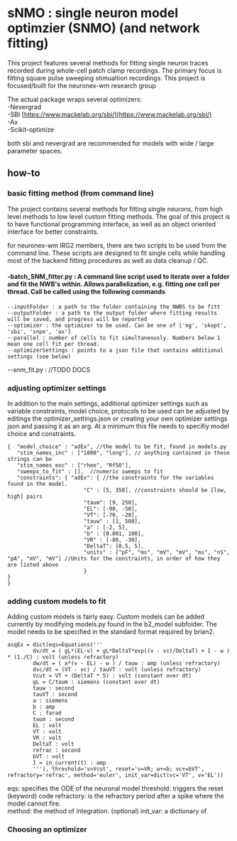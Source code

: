 # sNMO : single neuron model optimzier (SNMO) (and network fitting)

This project features several methods for fitting single neuron traces recorded during whole-cell patch clamp recordings. The primary focus is fitting square pulse sweeping stimualtion recordings. This project is focused/built for the neuronex-wm research group  

The actual package wraps several optimizers:  
-Nevergrad  
-SBI [https://www.mackelab.org/sbi/](https://www.mackelab.org/sbi/)  
-Ax  
-Scikit-optimize  

both sbi and nevergrad are recommended for models with wide / large parameter spaces.

## how-to
### basic fitting method (from command line)

The project contains several methods for fitting single neurons, from high level methods to low level custom fitting methods. The goal of this project is to have functional programming interface, as well as an object oriented interface for better constraints.

for neuronex-wm IRG2 members, there are two scripts to be used from the command line. These scripts are designed to fit single cells while handling most of the backend fitting procedures as well as data cleanup / QC.

#### -batch_SNM_fitter.py : A command line script used to iterate over a folder and fit the NWB's within. Allows parallelization, e.g. fitting one cell per thread. Call be called using the following commands
```
--inputFolder : a path to the folder containing the NWBS to be fitt
--outputFolder : a path to the output folder where fitting results will be saved, and progress will be reported
--optimizer : the optimizer to be used. Can be one of ['ng', 'skopt', 'sbi', 'snpe', 'ax']
--parallel : number of cells to fit simultaneously. Numbers below 1 mean one cell fit per thread.
--optimizerSettings : points to a json file that contains additional settings (see below)
```

--snm_fit.py : //TODO DOCS


### adjusting optimizer settings

In addition to the main settings, additional optimizer settings such as variable constraints, model choice, protocols to be used can be adjusted by editings the optimizer_settings.json or creating your own optimizer settings json and passing it as an arg. At a minimum this file needs to specifiy model choice and constraints.
```
{  "model_choice" : "adEx", //the model to be fit, found in models.py
   "stim_names_inc" : ["1000", "long"], // anything contained in these strings can be 
   "stim_names_exc" : ["rheo", "Rf50"],
   "sweeps_to_fit" : [],  //numeric sweeps to fit
   "constraints": { "adEx": { //the constraints for the variables found in the model.
                        "C" : [5, 350], //constraints should be [low, high] pairs
                        "taum": [9, 250],
                        "EL": [-90, -50],
                        "VT": [-70, -20],
                        "tauw" : [1, 500],
                        "a" : [-2, 5], 
                        "b" : [0.001, 100],
                        "VR" : [-80, -30],
                        "DeltaT": [0.5, 5],
                        "units" : ["pF", "ms", "mV", "mV", "ms", "nS", "pA", "mV", "mV"] //Units for the constraints, in order of how they are listed above
                        }                    
}
}

```

### adding custom models to fit

Adding custom models is fairly easy. Custom models can be added currently by modifying models.py found in the b2_model subfolder. The model needs to be specified in the standard format required by brian2.
```
asqEx = dict(eqs=Equations('''
        dv/dt = ( gL*(EL-v) + gL*DeltaT*exp((v - vc)/DeltaT) + I - w ) * (1./C) : volt (unless refractory)
        dw/dt = ( a*(v - EL) - w ) / tauw : amp (unless refractory)
        dvc/dt = (VT - vc) / tauVT : volt (unless refractory)
        Vcut = VT + (DeltaT * 5) : volt (constant over dt)
        gL = C/taum : siemens (constant over dt)
        tauw : second
        tauVT : second
        a : siemens
        b : amp
        C : farad
        taum : second
        EL : volt
        VT : volt
        VR : volt
        DeltaT : volt
        refrac : second
        bVT : volt
        I = in_current(t) : amp
        '''), threshold='v>Vcut', reset='v=VR; w+=b; vc+=bVT', refractory='refrac', method='euler', init_var=dict(vc='VT', v='EL')) 
```
eqs: specifies the ODE of the neuronal model
threshold: triggers the reset (keyword) code
refractory: is the refractory period after a spike where the model cannot fire.  
method: the method of integration. (optional)
init_var: a dictionary of 


### Choosing an optimizer


